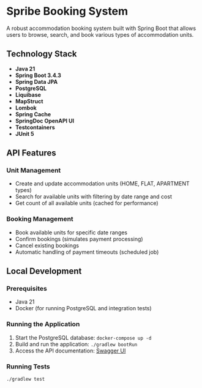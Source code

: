 # Spribe Booking System

A robust accommodation booking system built with Spring Boot that allows users to browse, search, and book various types of accommodation units.

## Technology Stack

- **Java 21**
- **Spring Boot 3.4.3**
- **Spring Data JPA**
- **PostgreSQL**
- **Liquibase**
- **MapStruct**
- **Lombok**
- **Spring Cache**
- **SpringDoc OpenAPI UI**
- **Testcontainers**
- **JUnit 5**

## API Features

### Unit Management
- Create and update accommodation units (HOME, FLAT, APARTMENT types)
- Search for available units with filtering by date range and cost
- Get count of all available units (cached for performance)

### Booking Management
- Book available units for specific date ranges
- Confirm bookings (simulates payment processing)
- Cancel existing bookings
- Automatic handling of payment timeouts (scheduled job)

## Local Development

### Prerequisites
- Java 21
- Docker (for running PostgreSQL and integration tests)

### Running the Application
1. Start the PostgreSQL database: `docker-compose up -d`
2. Build and run the application: `./gradlew bootRun`
3. Access the API documentation: [Swagger UI](http://localhost:8080/swagger-ui/index.html)

### Running Tests
```
./gradlew test
```
